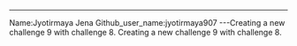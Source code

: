 ---
Name:Jyotirmaya Jena
Github_user_name:jyotirmaya907
---Creating a new challenge 9 with challenge 8.
Creating a new challenge 9 with challenge 8.
